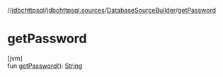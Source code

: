 //[jdbchttpsql](../../../index.md)/[jdbchttpsql.sources](../index.md)/[DatabaseSourceBuilder](index.md)/[getPassword](get-password.md)

# getPassword

[jvm]\
fun [getPassword](get-password.md)(): [String](https://kotlinlang.org/api/latest/jvm/stdlib/kotlin/-string/index.html)
